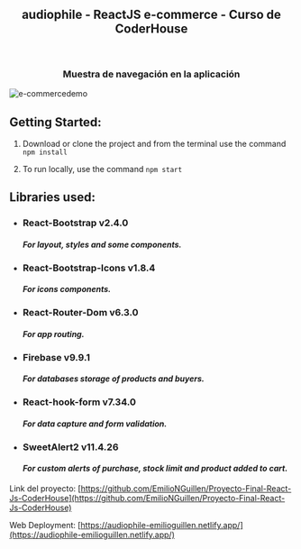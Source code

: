 <h2 align="center">audiophile - ReactJS e-commerce - Curso de CoderHouse</h2>
<br />
<h3 align="center">Muestra de navegación en la aplicación</h3>
    <img src="src/assets/audiophile-demo.gif" alt="e-commercedemo" >

  <p align="center">

## **Getting Started:**

1. Download or clone the project and from the terminal use the command `npm install`

2. To run locally, use the command `npm start`

## Libraries used:

- ### React-Bootstrap v2.4.0
  #### _For layout, styles and some components._
- ### React-Bootstrap-Icons v1.8.4
  #### _For icons components._
- ### React-Router-Dom v6.3.0
  #### _For app routing._
- ### Firebase v9.9.1
  #### _For databases storage of products and buyers._
- ### React-hook-form v7.34.0
  #### _For data capture and form validation._
- ### SweetAlert2 v11.4.26
  #### _For custom alerts of purchase, stock limit and product added to cart._

Link del proyecto: [https://github.com/EmilioNGuillen/Proyecto-Final-React-Js-CoderHouse](https://github.com/EmilioNGuillen/Proyecto-Final-React-Js-CoderHouse)

Web Deployment: [https://audiophile-emilioguillen.netlify.app/](https://audiophile-emilioguillen.netlify.app/)